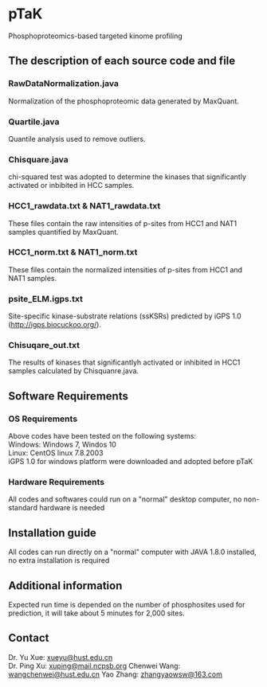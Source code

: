 # pTaK
Phosphoproteomics-based targeted kinome profiling

## The description of each source code and file
### RawDataNormalization.java
Normalization of the phosphoproteomic data generated by MaxQuant.
### Quartile.java
Quantile analysis used to remove outliers.
### Chisquare.java
chi-squared test was adopted to determine the kinases that significantly activated or inbibited in HCC samples.
### HCC1_rawdata.txt & NAT1_rawdata.txt
These files contain the raw intensities of p-sites from HCC1 and NAT1 samples quantified by MaxQuant.
### HCC1_norm.txt & NAT1_norm.txt
These files contain the normalized intensities of p-sites from HCC1 and NAT1 samples.
### psite_ELM.igps.txt
Site-specific kinase-substrate relations (ssKSRs) predicted by iGPS 1.0 (http://igps.biocuckoo.org/).
### Chisuqare_out.txt
The results of kinases that significantlyh activated or inhibited in HCC1 samples calculated by Chisquanre.java.

## Software Requirements
### OS Requirements
Above codes have been tested on the following systems:  
Windows: Windows 7, Windos 10  
Linux: CentOS linux 7.8.2003  
iGPS 1.0 for windows platform were downloaded and adopted before pTaK
### Hardware Requirements
All codes and softwares could run on a "normal" desktop computer, no non-standard hardware is needed

## Installation guide
All codes can run directly on a "normal" computer with JAVA 1.8.0 installed, no extra installation is required

## Additional information
Expected run time is depended on the number of phosphosites used for prediction, it will take about 5 minutes for 2,000 sites.
## Contact
Dr. Yu Xue: xueyu@hust.edu.cn  
Dr. Ping Xu: xuping@mail.ncpsb.org 
Chenwei Wang: wangchenwei@hust.edu.cn
Yao Zhang: zhangyaowsw@163.com


